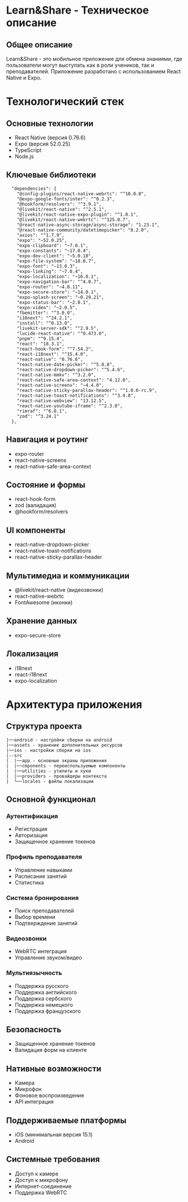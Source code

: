 # Learn&Share - Техническое описание
## Общее описание
Learn&Share - это мобильное приложение для обмена знаниями, где пользователи могут выступать как в роли учеников, так и преподавателей. Приложение разработано с использованием React Native и Expo.
# Технологический стек
## Основные технологии
 - React Native (версия 0.76.6)
 - Expo (версия 52.0.25)
 - TypeScript
 - Node.js

## Ключевые библиотеки
```
  "dependencies": {
    "@config-plugins/react-native-webrtc": "^10.0.0",
    "@expo-google-fonts/inter": "^0.2.3",
    "@hookform/resolvers": "^3.9.1",
    "@livekit/react-native": "^2.5.1",
    "@livekit/react-native-expo-plugin": "^1.0.1",
    "@livekit/react-native-webrtc": "^125.0.7",
    "@react-native-async-storage/async-storage": "1.23.1",
    "@react-native-community/datetimepicker": "8.2.0",
    "axios": "^1.7.9",
    "expo": "~52.0.25",
    "expo-clipboard": "~7.0.1",
    "expo-constants": "~17.0.4",
    "expo-dev-client": "~5.0.10",
    "expo-file-system": "~18.0.7",
    "expo-font": "~13.0.3",
    "expo-linking": "~7.0.4",
    "expo-localization": "~16.0.1",
    "expo-navigation-bar": "^4.0.7",
    "expo-router": "~4.0.11",
    "expo-secure-store": "~14.0.1",
    "expo-splash-screen": "~0.29.21",
    "expo-status-bar": "~2.0.1",
    "expo-video": "~2.0.5",
    "fbemitter": "^3.0.0",
    "i18next": "^24.2.1",
    "install": "^0.13.0",
    "livekit-server-sdk": "^2.9.5",
    "lucide-react-native": "^0.473.0",
    "pnpm": "^9.15.4",
    "react": "18.3.1",
    "react-hook-form": "^7.54.2",
    "react-i18next": "^15.4.0",
    "react-native": "0.76.6",
    "react-native-date-picker": "^5.0.8",
    "react-native-dropdown-picker": "^5.4.6",
    "react-native-mmkv": "^3.2.0",
    "react-native-safe-area-context": "4.12.0",
    "react-native-screens": "~4.4.0",
    "react-native-sticky-parallax-header": "^1.0.0-rc.9",
    "react-native-toast-notifications": "^3.4.0",
    "react-native-webview": "13.12.5",
    "react-native-youtube-iframe": "^2.3.0",
    "rimraf": "^6.0.1",
    "zod": "^3.24.1"
  },

```


## Навигация и роутинг
 - expo-router
 - react-native-screens
 - react-native-safe-area-context

## Состояние и формы
 - react-hook-form
 - zod (валидация)
 - @hookform/resolvers

## UI компоненты
 - react-native-dropdown-picker
 - react-native-toast-notifications
 - react-native-sticky-parallax-header

## Мультимедиа и коммуникации
 - @livekit/react-native (видеозвонки)
 - react-native-webrtc
 - FontAwesome (иконки)

## Хранение данных
 - expo-secure-store

## Локализация
 - i18next
 - react-i18next
 - expo-localization


# Архитектура приложения

## Структура проекта
```
|──android - настройки сборки на android
|──assets - хранение дополнительных ресурсов 
|──ios - настройки сборки на ios 
|--src 
|  |──app - основные экраны приложения
|  |──cmponents - переиспользуемые компоненты
|  |──utilities - утилиты и хуки
|  |──providers - провайдеры контекста
|  └──locales - файлы локализации
```

## Основной функционал
### Аутентификация
 - Регистрация
 - Авторизация
 - Защищенное хранение токенов

### Профиль преподавателя
 - Управление навыками
 - Расписание занятий
 - Статистика

### Система бронирования
 - Поиск преподавателей
 - Выбор времени
 - Подтверждение занятий

### Видеозвонки
 - WebRTC интеграция
 - Управление звуком/видео

### Мультиязычность
 - Поддержка русского
 - Поддержка английского
 - Поддержка сербского
 - Поддержка немецкого
 - Поддержка французского

## Безопасность
- Защищенное хранение токенов
- Валидация форм на клиенте

## Нативные возможности
 - Камера
 - Микрофон
 - Фоновое воспроизведение
 - API интеграция

## Поддерживаемые платформы
- iOS (минимальная версия 15.1)
- Android

## Системные требования
- Доступ к камере
- Доступ к микрофону
- Интернет-соединение
- Поддержка WebRTC

